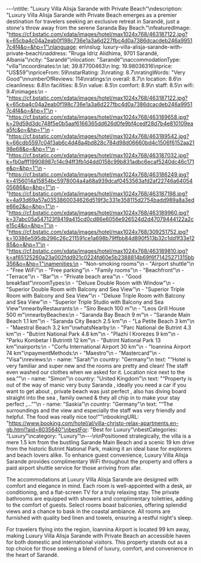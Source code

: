 ---\ntitle: "Luxury Villa Alisja Sarande with Private Beach"\ndescription: "Luxury Villa Alisja Sarande with Private Beach emerges as a premier destination for travelers seeking an exclusive retreat in Sarandë, just a stone's throw away from the serene Saranda Bay Beach."\nfeaturedImage: "https://cf.bstatic.com/xdata/images/hotel/max1024x768/463187122.jpg?k=65cba4c04a2eab0f198c736e1a3a6d227fbc4d0a7386dcacdeb246a99517c4f4&o=&hp=1"\nlanguage: en\nslug: luxury-villa-alisja-sarande-with-private-beach\naddress: "Rruga Idriz Alidhima, 9701 Sarandë, Albania"\ncity: "Sarandë"\nlocation: "Sarandë"\naccommodationType: "villa"\ncoordinates:\n  lat: 39.87700463\n  lng: 19.98036316\nprice: "US$59"\npriceFrom: 59\nstarRating: 3\nrating: 8.7\nratingWords: "Very Good"\nnumberOfReviews: 114\nratings:\n  overall: 8.7\n  location: 8.6\n  cleanliness: 8.8\n  facilities: 8.5\n  value: 8.5\n  comfort: 8.9\n  staff: 8.5\n  wifi: 9.4\nimages:\n  - "https://cf.bstatic.com/xdata/images/hotel/max1024x768/463187122.jpg?k=65cba4c04a2eab0f198c736e1a3a6d227fbc4d0a7386dcacdeb246a99517c4f4&o=&hp=1"\n  - "https://cf.bstatic.com/xdata/images/hotel/max1024x768/463189658.jpg?k=29d59d3dc748f5e0b5aaf6166365dd626d0fe9bf4cedf28d7b4e810109eaa5fc&o=&hp=1"\n  - "https://cf.bstatic.com/xdata/images/hotel/max1024x768/463189542.jpg?k=66cdb5597c04f3ab6c4d48a4bd828c784d98d06660bd4c1506f6152aa2198e68&o=&hp=1"\n  - "https://cf.bstatic.com/xdata/images/hotel/max1024x768/463187032.jpg?k=fb0afff19908987c14c94ff3fb1d4dd0158c99b831adbc6ecaf5240dc46c171e&o=&hp=1"\n  - "https://cf.bstatic.com/xdata/images/hotel/max1024x768/463186249.jpg?k=4156014a15854bc5978004a4a68a939dcaf0453563afd2af22746a6405405686&o=&hp=1"\n  - "https://cf.bstatic.com/xdata/images/hotel/max1024x768/463187198.jpg?k=4a93d69a57a0353860034626d519f3c331e358115d2754badd989a8a3ede66e2&o=&hp=1"\n  - "https://cf.bstatic.com/xdata/images/hotel/max1024x768/463189960.jpg?k=37abc05a547123f8419a415cd0cd86e6056e926524d2d47079444122a2ce15c4&o=&hp=1"\n  - "https://cf.bstatic.com/xdata/images/hotel/max1024x768/309251752.jpg?k=10386e595db296c26c211591ce1a698b79ffbb84d890f513b32c1dd1f33e1285&o=&hp=1"\n  - "https://cf.bstatic.com/xdata/images/hotel/max1024x768/463189810.jpg?k=af65125260a23a002fdd921c0224fd60e5b2388814b69f6f71425271315bb356&o=&hp=1"\namenities:\n  - "Non-smoking rooms"\n  - "Airport shuttle"\n  - "Free WiFi"\n  - "Free parking"\n  - "Family rooms"\n  - "Beachfront"\n  - "Terrace"\n  - "Bar"\n  - "Private beach area"\n  - "Good breakfast"\nroomTypes:\n  - "Deluxe Double Room with Window"\n  - "Superior Double Room with Balcony and Sea View"\n  - "Superior Triple Room with Balcony and Sea View"\n  - "Deluxe Triple Room with Balcony and Sea View"\n  - "Superior Triple Studio with Balcony and Sea View"\nnearbyRestaurants:\n  - "Siro Beach 100 m"\n  - "Leos Grill House 500 m"\nnearbyBeaches:\n  - "Saranda Bay Beach 9 m"\n  - "Sarande Main Beach 1.1 km"\n  - "Saranda City Beach 2.5 km"\n  - "La Petite Beach 3 km"\n  - "Maestral Beach 3.2 km"\nwhatsNearby:\n  - "Parc National de Butrint 4.3 km"\n  - "Butrint National Park 4.8 km"\n  - "Plazhi I Krorezes 9 km"\n  - "Parku Kombetar I Butrintit 12 km"\n  - "Butrint National Park 13 km"\nairports:\n  - "Corfu International Airport 30 km"\n  - "Ioannina Airport 74 km"\npaymentMethods:\n  - "Maestro"\n  - "Mastercard"\n  - "Visa"\nreviews:\n  - name: "Sarah"\n    country: "Germany"\n    text: "“Hotel is very familiar and super new and the rooms are pretty and clean! The staff even washed our clothes when we asked for it. Location nice next to the sea.”"\n  - name: "Simon"\n    country: "United Kingdom"\n    text: "“Property is out of the way of manic very busy Saranda , ideally you need a car if you want to get about , private beach was just perfect , also has diving board straight into the sea , family owned & they all chip in to make your stay perfect ,...”"\n  - name: "Saskia"\n    country: "Germany"\n    text: "“The surroundings and the view and especially the staff was very friendly and helpful. The food was really nice too!”"\nbookingURL: "https://www.booking.com/hotel/al/villa-christo-relax-apartments.en-gb.html?aid=8035640"\nbestFor: "Best for Luxury"\nbestCategories: "Luxury"\ncategory: "Luxury"\n---\n\nPositioned strategically, the villa is a mere 1.5 km from the bustling Sarande Main Beach and a scenic 19 km drive from the historic Butrint National Park, making it an ideal base for explorers and beach lovers alike. To enhance guest convenience, Luxury Villa Alisja Sarande provides complimentary WiFi throughout the property and offers a paid airport shuttle service for those arriving from afar.

The accommodations at Luxury Villa Alisja Sarande are designed with comfort and elegance in mind. Each room is well-appointed with a desk, air conditioning, and a flat-screen TV for a truly relaxing stay. The private bathrooms are equipped with showers and complimentary toiletries, adding to the comfort of guests. Select rooms boast balconies, offering splendid views and a chance to bask in the coastal ambiance. All rooms are furnished with quality bed linen and towels, ensuring a restful night's sleep.

For travelers flying into the region, Ioannina Airport is located 99 km away, making Luxury Villa Alisja Sarande with Private Beach an accessible haven for both domestic and international visitors. This property stands out as a top choice for those seeking a blend of luxury, comfort, and convenience in the heart of Sarandë.